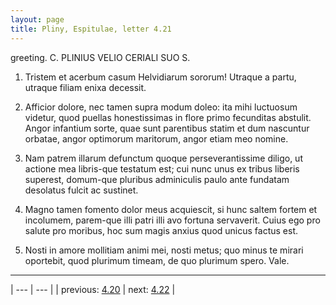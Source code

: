 ```yaml
---
layout: page
title: Pliny, Espitulae, letter 4.21
---
```


greeting. C. PLINIUS VELIO CERIALI SUO S.



1. Tristem et acerbum casum Helvidiarum sororum! Utraque a partu, utraque filiam enixa decessit.



2. Afficior dolore, nec tamen supra modum doleo: ita mihi luctuosum videtur, quod puellas honestissimas in flore primo fecunditas abstulit. Angor infantium sorte, quae sunt parentibus statim et dum nascuntur orbatae, angor optimorum maritorum, angor etiam meo nomine.



3. Nam patrem illarum defunctum quoque perseverantissime diligo, ut actione mea libris-que testatum est; cui nunc unus ex tribus liberis superest, domum-que pluribus adminiculis paulo ante fundatam desolatus fulcit ac sustinet.



4. Magno tamen fomento dolor meus acquiescit, si hunc saltem fortem et incolumem, parem-que illi patri illi avo fortuna servaverit. Cuius ego pro salute pro moribus, hoc sum magis anxius quod unicus factus est.



5. Nosti in amore mollitiam animi mei, nosti metus; quo minus te mirari oportebit, quod plurimum timeam, de quo plurimum spero. Vale.



---

| --- | --- |
| previous: [4.20](../4.20/) | next: [4.22](../4.22/) |